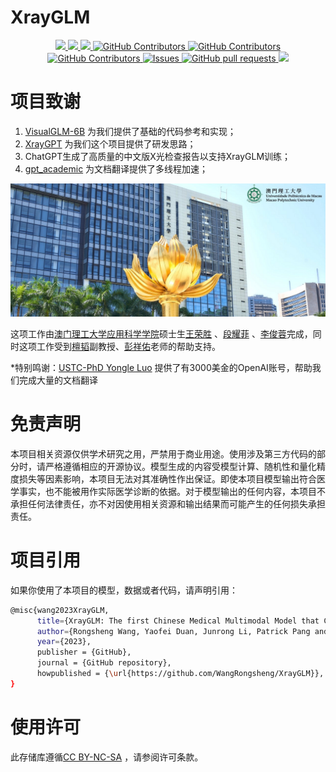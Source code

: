 # XrayGLM

 <p align="center">
      <a href='https://github.com/WangRongsheng/XrayGLM'>
            <img src='https://img.shields.io/badge/Project-Page-Green'>
      </a>
      <a href='https://github.com/WangRongsheng/XrayGLM'>
            <img src='https://img.shields.io/badge/Paper-Arxiv-red'>
      </a>
      <a href='https://github.com/WangRongsheng/XrayGLM'>
            <img src='https://img.shields.io/badge/%F0%9F%A4%97%20Hugging%20Face-Spaces-blue'>
      </a>
      <a href="https://github.com/WangRongsheng/XrayGLM">
        <img alt="GitHub Contributors" src="https://colab.research.google.com/assets/colab-badge.svg" />
      </a>
      <a href="https://github.com/WangRongsheng/XrayGLM/blob/main/LICENSE">
        <img alt="GitHub Contributors" src="https://img.shields.io/badge/License-CC%20BY--NC--SA%204.0-lightgrey.svg" />
      </a>
      </br>
      <a href="https://github.com/WangRongsheng/XrayGLM/graphs/contributors">
        <img alt="GitHub Contributors" src="https://img.shields.io/github/contributors/WangRongsheng/XrayGLM" />
      </a>
      <a href="https://github.com/WangRongsheng/XrayGLM/issues">
        <img alt="Issues" src="https://img.shields.io/github/issues/WangRongsheng/XrayGLM?color=0088ff" />
      </a>
      <a href="https://github.com/WangRongsheng/XrayGLM/pulls">
        <img alt="GitHub pull requests" src="https://img.shields.io/github/issues-pr/WangRongsheng/XrayGLM?color=0088ff" />
      </a>
      <a href=href="https://github.com/kaixindelele/XrayGLM/stargazers">
        <img src="https://img.shields.io/github/stars/WangRongsheng/XrayGLM?color=ccf">
      </a>
  </p>

# 项目致谢

1. [VisualGLM-6B](https://github.com/THUDM/VisualGLM-6B) 为我们提供了基础的代码参考和实现；
2. [XrayGPT](https://github.com/mbzuai-oryx/XrayGPT) 为我们这个项目提供了研发思路；
3. ChatGPT生成了高质量的中文版X光检查报告以支持XrayGLM训练；
4. [gpt_academic](https://github.com/binary-husky/gpt_academic) 为文档翻译提供了多线程加速；

![](./assets/images/mpu.png)

这项工作由[澳门理工大学应用科学学院](https://www.mpu.edu.mo/esca/zh/index.php)硕士生[王荣胜](https://github.com/WangRongsheng) 、[段耀菲](https://github.com/IsBaSO4) 、[李俊蓉](https://github.com/lijunrong0815)完成，同时这项工作受到[檀韬](https://scholar.google.com/citations?hl=zh-CN&user=lLg3WRkAAAAJ)副教授、[彭祥佑](http://www.patrickpang.net/)老师的帮助支持。

*特别鸣谢：[USTC-PhD Yongle Luo](https://github.com/kaixindelele) 提供了有3000美金的OpenAI账号，帮助我们完成大量的文档翻译

# 免责声明

本项目相关资源仅供学术研究之用，严禁用于商业用途。使用涉及第三方代码的部分时，请严格遵循相应的开源协议。模型生成的内容受模型计算、随机性和量化精度损失等因素影响，本项目无法对其准确性作出保证。即使本项目模型输出符合医学事实，也不能被用作实际医学诊断的依据。对于模型输出的任何内容，本项目不承担任何法律责任，亦不对因使用相关资源和输出结果而可能产生的任何损失承担责任。

# 项目引用

如果你使用了本项目的模型，数据或者代码，请声明引用：

```bash
@misc{wang2023XrayGLM,
      title={XrayGLM: The first Chinese Medical Multimodal Model that Chest Radiographs Summarization}, 
      author={Rongsheng Wang, Yaofei Duan, Junrong Li, Patrick Pang and Tao Tan},
      year={2023},
      publisher = {GitHub},
      journal = {GitHub repository},
      howpublished = {\url{https://github.com/WangRongsheng/XrayGLM}},
}
```

# 使用许可

此存储库遵循[CC BY-NC-SA](https://creativecommons.org/licenses/by-nc-sa/4.0/) ，请参阅许可条款。

